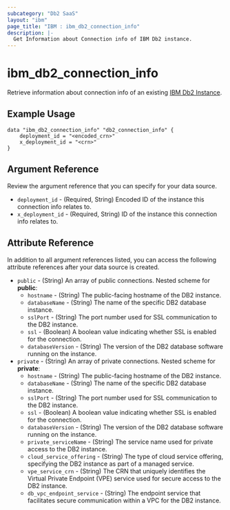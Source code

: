 ```yaml
---
subcategory: "Db2 SaaS"
layout: "ibm"
page_title: "IBM : ibm_db2_connection_info"
description: |-
  Get Information about Connection info of IBM Db2 instance.
---
```


# ibm_db2_connection_info

Retrieve information about connection info of an existing [IBM Db2 Instance](https://cloud.ibm.com/docs/Db2onCloud).

## Example Usage

```hcl
data "ibm_db2_connection_info" "db2_connection_info" {
    deployment_id = "<encoded_crn>"
    x_deployment_id = "<crn>"
}
```

## Argument Reference

Review the argument reference that you can specify for your data source.

* `deployment_id` - (Required, String) Encoded ID of the instance this connection info relates to.
* `x_deployment_id` - (Required, String) ID of the instance this connection info relates to.

## Attribute Reference

In addition to all argument references listed, you can access the following attribute references after your data source is created.
* `public` - (String) An array of public connections.
Nested scheme for **public**:
    * `hostname` - (String) The public-facing hostname of the DB2 instance.
    * `databaseName` - (String) The name of the specific DB2 database instance.
    * `sslPort` - (String) The port number used for SSL communication to the DB2 instance.
    * `ssl` - (Boolean) A boolean value indicating whether SSL is enabled for the connection.
    * `databaseVersion` - (String) The version of the DB2 database software running on the instance.
* `private` - (String) An array of private connections.
Nested scheme for **private**:
    * `hostname` - (String) The public-facing hostname of the DB2 instance.
    * `databaseName` - (String) The name of the specific DB2 database instance.
    * `sslPort` - (String) The port number used for SSL communication to the DB2 instance.
    * `ssl` - (Boolean) A boolean value indicating whether SSL is enabled for the connection.
    * `databaseVersion` - (String) The version of the DB2 database software running on the instance.
    * `private_serviceName` - (String) The service name used for private access to the DB2 instance.
    * `cloud_service_offering` - (String) The type of cloud service offering, specifying the DB2 instance as part of a managed service.
    * `vpe_service_crn` - (String) The CRN that uniquely identifies the Virtual Private Endpoint (VPE) service used for secure access to the DB2 instance.
    * `db_vpc_endpoint_service` - (String) The endpoint service that facilitates secure communication within a VPC for the DB2 instance.
